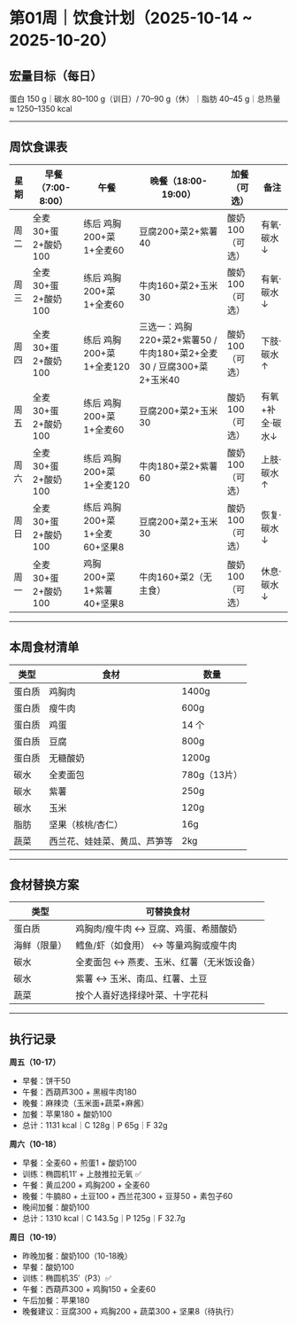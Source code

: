 # 第01周｜饮食计划（2025-10-14 ~ 2025-10-20）

## 宏量目标（每日）
蛋白 150 g｜碳水 80–100 g（训日）/ 70–90 g（休）｜脂肪 40–45 g｜总热量 ≈ 1250–1350 kcal

---
## 周饮食课表

| 星期 | 早餐（7:00-8:00） | 午餐 | 晚餐（18:00-19:00） | 加餐（可选） | 备注 |
|------|------------------|------|-------------------|-------------|------|
| 周二 | 全麦30+蛋2+酸奶100 | 练后 鸡胸200+菜1+全麦60 | 豆腐200+菜2+紫薯40 | 酸奶100（可选） | 有氧·碳水↓ |
| 周三 | 全麦30+蛋2+酸奶100 | 练后 鸡胸200+菜1+全麦60 | 牛肉160+菜2+玉米30 | 酸奶100（可选） | 有氧·碳水↓ |
| 周四 | 全麦30+蛋2+酸奶100 | 练后 鸡胸200+菜1+全麦120 | 三选一：鸡胸220+菜2+紫薯50 / 牛肉180+菜2+全麦30 / 豆腐300+菜2+玉米40 | 酸奶100（可选） | 下肢·碳水↑ |
| 周五 | 全麦30+蛋2+酸奶100 | 练后 鸡胸200+菜1+全麦60 | 豆腐200+菜2+玉米30 | 酸奶100（可选） | 有氧+补全·碳水↓ |
| 周六 | 全麦30+蛋2+酸奶100 | 练后 鸡胸200+菜1+全麦120 | 牛肉180+菜2+紫薯60 | 酸奶100（可选） | 上肢·碳水↑ |
| 周日 | 全麦30+蛋2+酸奶100 | 练后 鸡胸200+菜1+全麦60+坚果8 | 豆腐200+菜2+玉米30 | 酸奶100（可选） | 恢复·碳水↓ |
| 周一 | 全麦30+蛋2+酸奶100 | 鸡胸200+菜1+紫薯40+坚果8 | 牛肉160+菜2（无主食） | 酸奶100（可选） | 休息·碳水↓ |

---

## 本周食材清单

| 类型 | 食材 | 数量 |
|------|------|------|
| 蛋白质 | 鸡胸肉 | 1400g |
| 蛋白质 | 瘦牛肉 | 600g |
| 蛋白质 | 鸡蛋 | 14 个 |
| 蛋白质 | 豆腐 | 800g |
| 蛋白质 | 无糖酸奶 | 1200g |
| 碳水 | 全麦面包 | 780g（13片） |
| 碳水 | 紫薯 | 250g |
| 碳水 | 玉米 | 120g |
| 脂肪 | 坚果（核桃/杏仁） | 16g |
| 蔬菜 | 西兰花、娃娃菜、黄瓜、芦笋等 | 2kg |

---

## 食材替换方案

| 类型 | 可替换食材 |
|------|-------------|
| 蛋白质 | 鸡胸肉/瘦牛肉 ↔ 豆腐、鸡蛋、希腊酸奶 |
| 海鲜（限量） | 鳕鱼/虾（如食用） ↔ 等量鸡胸或瘦牛肉 |
| 碳水 | 全麦面包 ↔ 燕麦、玉米、红薯（无米饭设备） |
| 碳水 | 紫薯 ↔ 玉米、南瓜、红薯、土豆 |
| 蔬菜 | 按个人喜好选择绿叶菜、十字花科 |

---

## 执行记录

**周五（10-17）**
- 早餐：饼干50
- 午餐：西葫芦300 + 黑椒牛肉180
- 晚餐：麻辣烫（玉米面+蔬菜+麻酱）
- 加餐：苹果180 + 酸奶100
- 总计：1131 kcal｜C 128g｜P 65g｜F 32g

**周六（10-18）**
- 早餐：全麦60 + 煎蛋1 + 酸奶100
- 训练：椭圆机11′ + 上肢推拉无氧 ✅
- 午餐：黄瓜200 + 鸡胸200 + 全麦60
- 晚餐：牛腩80 + 土豆100 + 西兰花300 + 豆芽50 + 素包子60
- 晚间加餐：酸奶100
- 总计：1310 kcal｜C 143.5g｜P 125g｜F 32.7g

**周日（10-19）**
- 昨晚加餐：酸奶100（10-18晚）
- 早餐：酸奶100
- 训练：椭圆机35′（P3）✅
- 午餐：西葫芦300 + 鸡胸150 + 全麦60
- 午后加餐：苹果180
- 晚餐建议：豆腐300 + 鸡胸200 + 蔬菜300 + 坚果8（待执行）
